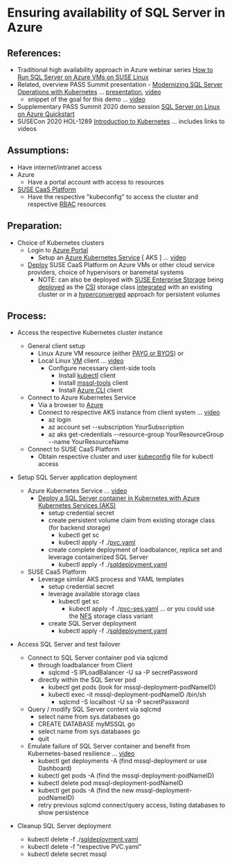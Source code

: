 # Ensuring availability of SQL Server in Azure

## References:

* Traditional high availability approach in Azure webinar series [How to Run SQL Server on Azure VMs on SUSE Linux](https://webinars.dev/microsoft/azure-webinar-series-how-run-sql-server-azure-vms-suse-linux/)
* Related, overview PASS Summit presentation - [Modernizing SQL Server Operations with Kubernetes](https://virtual.passsummit.com/fsPopupEmbed.asp?Mode=presInfo&PresentationID=798356&embedded=true) ... [presentation](../Session-Modernizing_SQL_Server_Operations_with_Kubernetes/Modernizing_SQL_Server_Operations_with_Kubernetes.pdf), [video](../Session-Modernizing_SQL_Server_Operations_with_Kubernetes/videos/Modernizing_SQL_Server_Operations_with_Kubernetes.mp4)
  - snippet of the goal for this demo ... [video](../Session-Modernizing_SQL_Server_Operations_with_Kubernetes/videos/SQLServer_K8s_failover.mp4)
* Supplementary PASS Summit 2020 demo session [SQL Server on Linux on Azure Quickstart](https://teams.microsoft.com/l/meetup-join/19%3ameeting_ODE5M2UyY2MtZDMxZS00MTNkLWE1ZDItNzUyNDI4OWJlY2E1%40thread.v2/0?context=%7b%22Tid%22%3a%22f7a17af6-1c5c-4a36-aa8b-f5be247aa4ba%22%2c%22Oid%22%3a%227e47b779-9638-4f49-b6ba-be9fda179168%22%2c%22IsBroadcastMeeting%22%3atrue%7d)
* SUSECon 2020 HOL-1289 [Introduction to Kubernetes](https://github.com/bwgartner/suse-doc/blob/master/SUSECon/2020/HOL-1289/pdf/lab-guide.pdf) ... includes links to videos

## Assumptions:

* Have internet/intranet access
* Azure
  - Have a portal account with access to resources
* [SUSE CaaS Platform](https://www.suse.com/products/caas-platform/)
  - Have the respective "kubeconfig" to access the cluster and respective [RBAC](https://kubernetes.io/docs/reference/access-authn-authz/rbac/) resources

## Preparation:

* Choice of Kubernetes clusters
  - Login to [Azure Portal](https://portal.azure.com/)
    - Setup an [Azure Kubernetes Service](https://docs.microsoft.com/en-us/azure/aks/kubernetes-walkthrough-portal) [ AKS ] ... [video](./videos/Setup_AKS.mp4)
  - [Deploy](https://documentation.suse.com/suse-caasp/4.5/single-html/caasp-deployment/) SUSE CaaS Platform on Azure VMs or other cloud service providers, choice of hypervisors or baremetal systems
    - NOTE: can also be deployed with [SUSE Enterprise Storage](https://www.suse.com/products/suse-enterprise-storage/) being [deployed](https://documentation.suse.com/ses/7/) as the [CSI](https://kubernetes-csi.github.io/docs/) storage class [integrated](https://documentation.suse.com/suse-caasp/4.5/single-html/caasp-admin/#ses-integration) with an existing cluster or in a [hyperconverged](https://documentation.suse.com/ses/7/single-html/ses-rook/#book-storage-rook) approach for persistent volumes

## Process:

* Access the respective Kubernetes cluster instance
  - General client setup
    - Linux Azure VM resource (either [PAYG or BYOS](https://azure.microsoft.com/en-us/overview/linux-on-azure/suse/)) or
    - Local Linux [VM](https://susedefines.suse.com/definition/jeos-just-enough-operating-system/) client ... [video](./videos/Setup_client.mp4)
      - Configure necessary client-side tools
        - Install [kubectl](https://kubernetes.io/docs/reference/kubectl/overview/) client
        - Install [mssql-tools](https://docs.microsoft.com/en-us/sql/linux/sql-server-linux-setup-tools?view=sql-server-ver15#SLES) client
        - Install [Azure CLI](https://docs.microsoft.com/en-us/cli/azure/install-azure-cli-zypper) client
  - Connect to Azure Kubernetes Service
    - Via a browser to [Azure](https://portal.azure.com/)
    - Connect to respective AKS instance from client system ... [video](./videos/Connect_AKS.mp4)
      - az login
      - az account set --subscription YourSubscription
      - az aks get-credentials --resource-group YourResourceGroup --name YourResourceName
  - Connect to SUSE CaaS Platform
    - Obtain respective cluster and user [kubeconfig](https://kubernetes.io/docs/concepts/configuration/organize-cluster-access-kubeconfig/) file for kubectl access

* Setup SQL Server application deployment
  - Azure Kubernetes Service ... [video](./videos/Setup_SQLServer.mp4)
    - [Deploy a SQL Server container in Kubernetes with Azure Kubernetes Services (AKS)](https://docs.microsoft.com/en-us/sql/linux/tutorial-sql-server-containers-kubernetes?view=sql-server-ver15)
      - setup credential secret
      - create persistent volume claim from existing storage class (for backend storage)
        - kubectl get sc
        - kubectl apply -f ./[pvc.yaml](./pvc.yaml)
      - create complete deployment of loadbalancer, replica set and leverage containerized SQL Server
        - kubectl apply -f ./[sqldeployment.yaml](./sqldeployment.yaml)
  - SUSE CaaS Platform
    - Leverage similar AKS process and YAML templates
      - setup credential secret
      - leverage available storage class
        - kubectl get sc 
          - kubectl apply -f ./[pvc-ses.yaml](./pvc-ses.yaml) ... or you could use the [NFS](./pvc-nfs.yaml) storage class variant
      - create SQL Server deployment
        - kubectl apply -f ./[sqldeployment.yaml](./sqldeployment.yaml)

* Access SQL Server and test failover
  - Connect to SQL Server container pod via sqlcmd
    - through loadbalancer from Client
      - sqlcmd -S IPLoadBalancer -U sa -P secretPassword
    - directly within the SQL Server pod
      - kubectl get pods (look for mssql-deployment-podNameID)
      - kubectl exec -it mssql-deployment-podNameID /bin/sh
        - sqlcmd -S localhost -U sa -P secretPassword
  - Query / modify SQL Server content via sqlcmd
    - select name from sys.databases
      go
    - CREATE DATABASE myMSSQL
      go
    - select name from sys.databases
      go
    - quit
  - Emulate failure of SQL Server container and benefit from Kubernetes-based resilience ... [video](./videos/Access_Failover.mp4)
    - kubectl get deployments -A (find mssql-deployment or use Dashboard)
    - kubectl get pods -A (find the mssql-deployment-podNameID)
    - kubectl delete pod mssql-deployment-podNameID
    - kubectl get pods -A (find the new mssql-deployment-podNameID)
    - retry previous sqlcmd connect/query access, listing databases to show persistence

* Cleanup SQL Server deployment
  - kubectl delete -f ./[sqldeployment.yaml](./sqldeployment.yaml)
  - kubectl delete -f "respective PVC.yaml"
  - kubectl delete secret mssql
